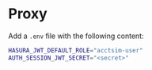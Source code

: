 # Proxy

Add a `.env` file with the following content:

```bash
HASURA_JWT_DEFAULT_ROLE="acctsim-user"
AUTH_SESSION_JWT_SECRET="<secret>"
```
